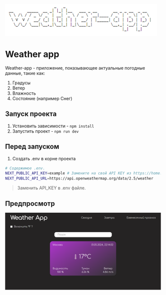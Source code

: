 ![Logo](image.png)

# Weather app

Weather-app - приложение, показывающее актуальные погодные данные, такие как:

1. Градусы
2. Ветер
3. Влажность
4. Состояние (например Снег)

## Запуск проекта

1. Установить зависимости - `npm install`
1. Запустить проект - `npm run dev`

## Перед запуском

1. Создать .env в корне проекта

```bash
# Содержимое .env.
NEXT_PUBLIC_API_KEY=example # Замените на свой API KEY из https://home.openweathermap.org/api_keys
NEXT_PUBLIC_API_URL=https://api.openweathermap.org/data/2.5/weather
```

> Заменить API_KEY в .env файле.

## Предпросмотр

![Preview](public/forgithub.png)
